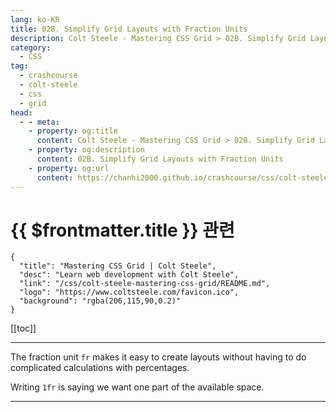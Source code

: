```yaml
---
lang: ko-KR
title: 02B. Simplify Grid Layouts with Fraction Units
description: Colt Steele - Mastering CSS Grid > 02B. Simplify Grid Layouts with Fraction Units
category:
  - CSS
tag: 
  - crashcourse
  - colt-steele
  - css
  - grid
head:
  - - meta:
    - property: og:title
      content: Colt Steele - Mastering CSS Grid > 02B. Simplify Grid Layouts with Fraction Units
    - property: og:description
      content: 02B. Simplify Grid Layouts with Fraction Units
    - property: og:url
      content: https://chanhi2000.github.io/crashcourse/css/colt-steele-mastering-css-grid/02B.html
---
```


# {{ $frontmatter.title }} 관련

```component VPCard
{
  "title": "Mastering CSS Grid | Colt Steele",
  "desc": "Learn web development with Colt Steele",
  "link": "/css/colt-steele-mastering-css-grid/README.md",
  "logo": "https://www.coltsteele.com/favicon.ico",
  "background": "rgba(206,115,90,0.2)"
}
```

[[toc]]

---

<SiteInfo
  name="Simplify Grid Layouts with Fraction Units | Colt Steele"
  desc="Percentages are easier than pixels, but even they can reach a limit. Fractional units provide a flexible approach to layouts."
  url="https://www.coltsteele.com/tutorials/mastering-css-grid/css-grid-basics/visualize-css-grid-with-devtools"
  logo="https://res.cloudinary.com/dwppkb069/image/upload/v1684239486/css-grid-tutorial_dfsfgn.png"
  preview="https://www.coltsteele.com/api/og?title=Simplify+Grid+Layouts+with+Fraction+Units"/>

<VidStack src="https://stream.mux.com/yLYar2R8cnd2alzaWmu3A6ghaggwwUziPTaJlLsliCY.m3u8?redundant_streams=true" />

The fraction unit `fr` makes it easy to create layouts without having to do complicated calculations with percentages.

Writing `1fr` is saying we want one part of the available space.

<!-- TODO: 작성 -->

---
